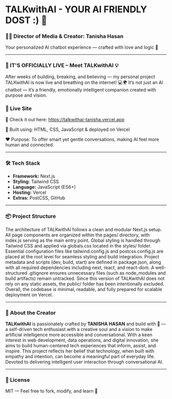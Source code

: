 # TALKwithAI - YOUR AI FRIENDLY DOST :) 💛

### 👩‍💻 Director of Media & Creator: Tanisha Hasan 
Your personalized AI chatbot experience — crafted with love and logic 💛 

---

### 🚀 IT'S OFFICIALLY LIVE – Meet TALKwithAI 💡
After weeks of building, breaking, and believing — my personal project TALKwithAI is now live and breathing on the internet! 
💻🌍 It’s not just an AI chatbot — it’s a friendly, emotionally intelligent companion created with purpose and vision.

### 🚀 Live Site 
🔗 Check it out here: https://talkwithai-tanisha.vercel.app

💬 Built using: HTML, CSS, JavaScript & deployed on Vercel

❤️ Purpose: To offer smart yet gentle conversations, making AI feel more human and connected.

---

### 🛠 Tech Stack
- **Framework:** Next.js
- **Styling:** Tailwind CSS
- **Language:** JavaScript (ES6+)
- **Hosting:** Vercel
- **Extras:** PostCSS, GitHub

---

### 📦 Project Structure

The architecture of TALKwithAI follows a clean and modular Next.js setup. All page components are organized within the pages/ directory, with index.js serving as the main entry point. Global styling is handled through Tailwind CSS and applied via globals.css located in the styles/ folder. Essential configuration files like tailwind.config.js and postcss.config.js are placed at the root level for seamless styling and build integration. Project metadata and scripts (dev, build, start) are defined in package.json, along with all required dependencies including next, react, and react-dom. A well-structured .gitignore ensures unnecessary files (such as node_modules and build artifacts) remain untracked. Since this version of TALKwithAI does not rely on any static assets, the public/ folder has been intentionally excluded. Overall, the codebase is minimal, readable, and fully prepared for scalable deployment on Vercel.


---

### 🧠 About the Creator

**TALKwithAI** is passionately crafted by **TANISHA HASAN** and build with 💛  — a self-driven tech enthusiast with a creative soul and a vision to make artificial intelligence more accessible and conversational. With a keen interest in web development, data operations, and digital innovation, she aims to build human-centered tech experiences that inform, assist, and inspire. This project reflects her belief that technology, when built with empathy and intention, can become a meaningful part of everyday life.
Devoted to delivering intelligent user interaction through conversational AI.

---

### 📄 License
MIT — Feel free to fork, modify, and learn 🌱



